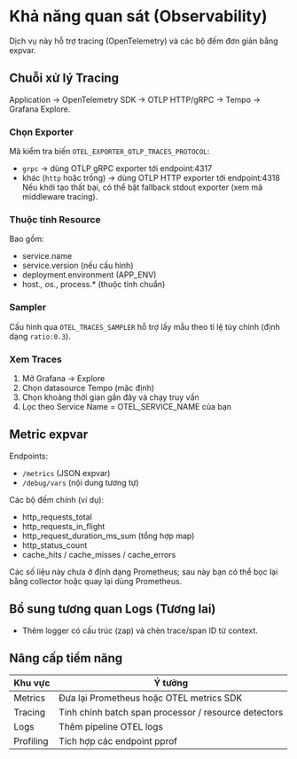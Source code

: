 # Khả năng quan sát (Observability)

Dịch vụ này hỗ trợ tracing (OpenTelemetry) và các bộ đếm đơn giản bằng expvar.

## Chuỗi xử lý Tracing
Application → OpenTelemetry SDK → OTLP HTTP/gRPC → Tempo → Grafana Explore.

### Chọn Exporter
Mã kiểm tra biến `OTEL_EXPORTER_OTLP_TRACES_PROTOCOL`:
- `grpc` → dùng OTLP gRPC exporter tới endpoint:4317
- khác (`http` hoặc trống) → dùng OTLP HTTP exporter tới endpoint:4318
Nếu khởi tạo thất bại, có thể bật fallback stdout exporter (xem mã middleware tracing).

### Thuộc tính Resource
Bao gồm:
- service.name
- service.version (nếu cấu hình)
- deployment.environment (APP_ENV)
- host.*, os.*, process.* (thuộc tính chuẩn)

### Sampler
Cấu hình qua `OTEL_TRACES_SAMPLER` hỗ trợ lấy mẫu theo tỉ lệ tùy chỉnh (định dạng `ratio:0.3`).

### Xem Traces
1. Mở Grafana → Explore
2. Chọn datasource Tempo (mặc định)
3. Chọn khoảng thời gian gần đây và chạy truy vấn
4. Lọc theo Service Name = OTEL_SERVICE_NAME của bạn

## Metric expvar
Endpoints:
- `/metrics` (JSON expvar)
- `/debug/vars` (nội dung tương tự)

Các bộ đếm chính (ví dụ):
- http_requests_total
- http_requests_in_flight
- http_request_duration_ms_sum (tổng hợp map)
- http_status_count
- cache_hits / cache_misses / cache_errors

Các số liệu này chưa ở định dạng Prometheus; sau này bạn có thể bọc lại bằng collector hoặc quay lại dùng Prometheus.

## Bổ sung tương quan Logs (Tương lai)
- Thêm logger có cấu trúc (zap) và chèn trace/span ID từ context.

## Nâng cấp tiềm năng
| Khu vực | Ý tưởng |
|--------|---------|
| Metrics | Đưa lại Prometheus hoặc OTEL metrics SDK |
| Tracing | Tinh chỉnh batch span processor / resource detectors |
| Logs | Thêm pipeline OTEL logs |
| Profiling | Tích hợp các endpoint pprof |
